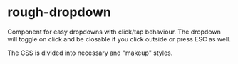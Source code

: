 rough-dropdown
==============

Component for easy dropdowns with click/tap behaviour.
The dropdown will toggle on click and be closable if you click outside or press ESC as well.

The CSS is divided into necessary and "makeup" styles.
